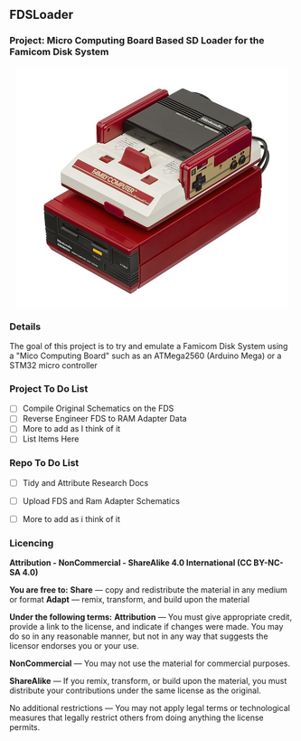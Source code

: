 ## FDSLoader <img alt="" align="right" src="https://img.shields.io/badge/IDE-Visual%20Studio-informational?style=flat&logo=Visual%20Studio&logoColor=white&color=5C2D91" /> <img alt="" align="right" src="https://img.shields.io/badge/Platform-Arduino-informational?style=flat&logo=Arduino&logoColor=white&color=00979D" /> <img alt="" align="right" src="https://img.shields.io/badge/%20-Famicom-informational?style=flat&logo=Nintendo&logoColor=white&color=8F8F8F" />

### **Project**: Micro Computing Board Based SD Loader for the Famicom Disk System <img alt="" align="right" src="https://img.shields.io/badge/Status-Research%20Phase-informational?style=flat&logoColor=white&color=73398D" />


<!-- Repo Cover Image -->
<p align="center">
<img alt="" align="center" src="https://github.com/CrashOverrideProductions/FDSLoader/blob/master/Images/FDS-Main.jpg?raw=true" />
</p>

<!-- Repo Intro -->
### Details
The goal of this project is to try and emulate a Famicom Disk System using a "Mico Computing Board" such as an ATMega2560 (Arduino Mega) or a STM32 micro controller

<!-- To Do List -->
### Project To Do List
- [ ] Compile Original Schematics on the FDS
- [ ] Reverse Engineer FDS to RAM Adapter Data
- [ ] More to add as I think of it
- [ ] List Items Here

### Repo To Do List
- [ ] Tidy and Attribute Research Docs
- [ ] Upload FDS and Ram Adapter Schematics
- [ ] More to add as i think of it


<!-- Licencing Always at the Bottom -->
### Licencing <img alt="" align="right" src="https://img.shields.io/badge/Licence-CC--BY--NC--SA--4.0-informational?style=flat&logo=Creative%20Commons&logoColor=white&color=EF9421" />

**Attribution - NonCommercial - ShareAlike 4.0 International (CC BY-NC-SA 4.0)**

**You are free to:**
**Share** — copy and redistribute the material in any medium or format
**Adapt** — remix, transform, and build upon the material

**Under the following terms:**
**Attribution** — You must give appropriate credit, provide a link to the license, and indicate if changes were made. You may do so in any reasonable manner, but not in any way that suggests the licensor endorses you or your use.

**NonCommercial** — You may not use the material for commercial purposes.

**ShareAlike** — If you remix, transform, or build upon the material, you must distribute your contributions under the same license as the original.

No additional restrictions — You may not apply legal terms or technological measures that legally restrict others from doing anything the license permits.
